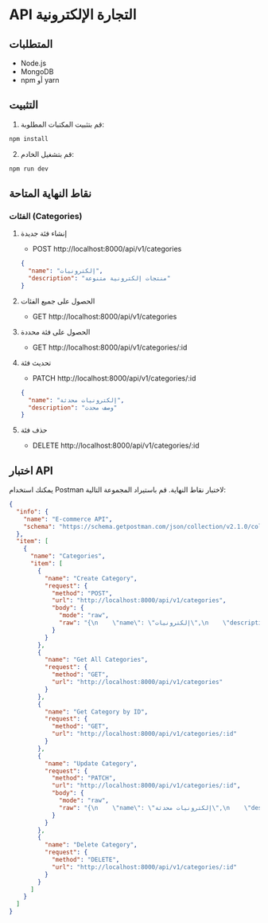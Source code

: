 # API التجارة الإلكترونية

## المتطلبات

- Node.js
- MongoDB
- npm أو yarn

## التثبيت

1. قم بتثبيت المكتبات المطلوبة:

```bash
npm install
```

2. قم بتشغيل الخادم:

```bash
npm run dev
```

## نقاط النهاية المتاحة

### الفئات (Categories)

1. إنشاء فئة جديدة

   - POST http://localhost:8000/api/v1/categories

   ```json
   {
     "name": "إلكترونيات",
     "description": "منتجات إلكترونية متنوعة"
   }
   ```

2. الحصول على جميع الفئات

   - GET http://localhost:8000/api/v1/categories

3. الحصول على فئة محددة

   - GET http://localhost:8000/api/v1/categories/:id

4. تحديث فئة

   - PATCH http://localhost:8000/api/v1/categories/:id

   ```json
   {
     "name": "إلكترونيات محدثة",
     "description": "وصف محدث"
   }
   ```

5. حذف فئة
   - DELETE http://localhost:8000/api/v1/categories/:id

## اختبار API

يمكنك استخدام Postman لاختبار نقاط النهاية. قم باستيراد المجموعة التالية:

```json
{
  "info": {
    "name": "E-commerce API",
    "schema": "https://schema.getpostman.com/json/collection/v2.1.0/collection.json"
  },
  "item": [
    {
      "name": "Categories",
      "item": [
        {
          "name": "Create Category",
          "request": {
            "method": "POST",
            "url": "http://localhost:8000/api/v1/categories",
            "body": {
              "mode": "raw",
              "raw": "{\n    \"name\": \"إلكترونيات\",\n    \"description\": \"منتجات إلكترونية متنوعة\"\n}"
            }
          }
        },
        {
          "name": "Get All Categories",
          "request": {
            "method": "GET",
            "url": "http://localhost:8000/api/v1/categories"
          }
        },
        {
          "name": "Get Category by ID",
          "request": {
            "method": "GET",
            "url": "http://localhost:8000/api/v1/categories/:id"
          }
        },
        {
          "name": "Update Category",
          "request": {
            "method": "PATCH",
            "url": "http://localhost:8000/api/v1/categories/:id",
            "body": {
              "mode": "raw",
              "raw": "{\n    \"name\": \"إلكترونيات محدثة\",\n    \"description\": \"وصف محدث\"\n}"
            }
          }
        },
        {
          "name": "Delete Category",
          "request": {
            "method": "DELETE",
            "url": "http://localhost:8000/api/v1/categories/:id"
          }
        }
      ]
    }
  ]
}
```
